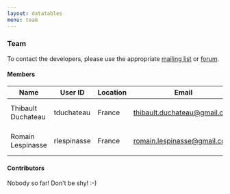 ```yaml
---
layout: datatables
menu: team
---
```


### Team

To contact the developers, please use the appropriate [mailing list](mailto:dandelion-devteam@googlegroups.com) or [forum](http://dandelion-forum.48353.n6.nabble.com/).

#### Members

| Name | User ID | Location | Email | Role
| ---- | ------- | -------- | ------| ----
| Thibault Duchateau | tduchateau | France | thibault.duchateau@gmail.com | Project co-founder
| Romain Lespinasse | rlespinasse | France | romain.lespinasse@gmail.com | Project co-founder

#### Contributors

Nobody so far! Don\'t be shy! :-)

